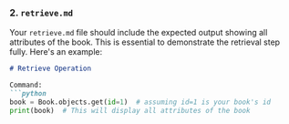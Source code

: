 ### 2. `retrieve.md`
Your `retrieve.md` file should include the expected output showing all attributes of the book. This is essential to demonstrate the retrieval step fully. Here's an example:

```markdown
# Retrieve Operation

Command:
```python
book = Book.objects.get(id=1)  # assuming id=1 is your book's id
print(book)  # This will display all attributes of the book
